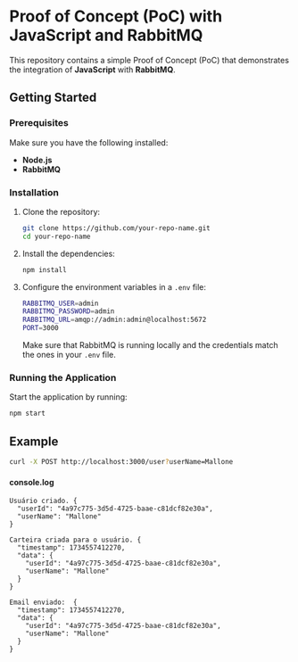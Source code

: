# Proof of Concept (PoC) with JavaScript and RabbitMQ

This repository contains a simple Proof of Concept (PoC) that demonstrates the integration of **JavaScript** with **RabbitMQ**.

## Getting Started

### Prerequisites

Make sure you have the following installed:

- **Node.js**
- **RabbitMQ**

### Installation

1. Clone the repository:

    ```bash
    git clone https://github.com/your-repo-name.git
    cd your-repo-name
    ```

2. Install the dependencies:

    ```bash
    npm install
    ```

3. Configure the environment variables in a `.env` file:

    ```bash
    RABBITMQ_USER=admin
    RABBITMQ_PASSWORD=admin
    RABBITMQ_URL=amqp://admin:admin@localhost:5672
    PORT=3000
    ```

    Make sure that RabbitMQ is running locally and the credentials match the ones in your `.env` file.

### Running the Application

Start the application by running:

```bash
npm start
```


## Example

```bash
curl -X POST http://localhost:3000/user?userName=Mallone
```

#### console.log
```
Usuário criado. {
  "userId": "4a97c775-3d5d-4725-baae-c81dcf82e30a",
  "userName": "Mallone"
}

Carteira criada para o usuário. {
  "timestamp": 1734557412270,
  "data": {
    "userId": "4a97c775-3d5d-4725-baae-c81dcf82e30a",
    "userName": "Mallone"
  }
}

Email enviado:  {
  "timestamp": 1734557412270,
  "data": {
    "userId": "4a97c775-3d5d-4725-baae-c81dcf82e30a",
    "userName": "Mallone"
  }
}
```
